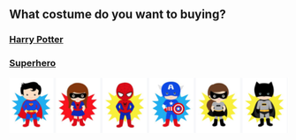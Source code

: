 ## What costume do you want to buying?

### [Harry Potter](../Party/party.md)  

### [Superhero](../Superhero/superhero.md)
![](superheros.png)